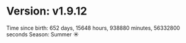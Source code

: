 # Version: v1.9.12
Time since birth: 652 days, 15648 hours, 938880 minutes, 56332800 seconds
Season: Summer ☀️
